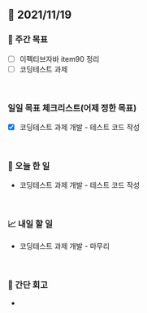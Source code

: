 ## 📅 2021/11/19


### 👏 주간 목표

- [ ] 이펙티브자바 item90 정리
- [ ] 코딩테스트 과제

<br/>

### 일일 목표 체크리스트(어제 정한 목표)

- [x] 코딩테스트 과제 개발 - 테스트 코드 작성

<br/>

### 💯 오늘 한 일

- 코딩테스트 과제 개발 - 테스트 코드 작성

<br/>

### 📈 내일 할 일

- 코딩테스트 과제 개발 - 마무리

<br/>

### 🤔 간단 회고

- 


